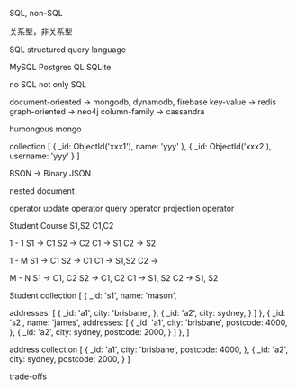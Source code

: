 SQL, non-SQL

关系型，非关系型

SQL
structured query language

MySQL
Postgres QL
SQLite

no SQL
not only SQL

document-oriented -> mongodb, dynamodb, firebase
key-value -> redis
graph-oriented -> neo4j
column-family -> cassandra

humongous
mongo

collection
[
{
_id: ObjectId('xxx1'),
name: 'yyy'
},
{
_id: ObjectId('xxx2'),
username: 'yyy'
}
]

BSON -> Binary JSON

nested document

operator
update operator
query operator
projection operator

Student Course
S1,S2 C1,C2

1 - 1
S1 -> C1
S2 -> C2
C1 -> S1
C2 -> S2

1 - M
S1 -> C1
S2 -> C1
C1 -> S1,S2
C2 ->

M - N
S1 -> C1, C2
S2 -> C1, C2
C1 -> S1, S2
C2 -> S1, S2

Student collection
[
{
\_id: 's1',
name: 'mason',
<!-- addresses: ['a1','a2'], -->
addresses: [
{
_id: 'a1',
city: 'brisbane',
},
{
_id: 'a2',
city: sydney,
}
]
},
{
\_id: 's2',
name: 'james',
addresses: [
{
_id: 'a1',
city: 'brisbane',
postcode: 4000,
},
{
_id: 'a2',
city: sydney,
postcode: 2000,
}
]
},
]

address collection
[
{
_id: 'a1',
city: 'brisbane',
postcode: 4000,
},
{
_id: 'a2',
city: sydney,
postcode: 2000,
}
]

trade-offs
